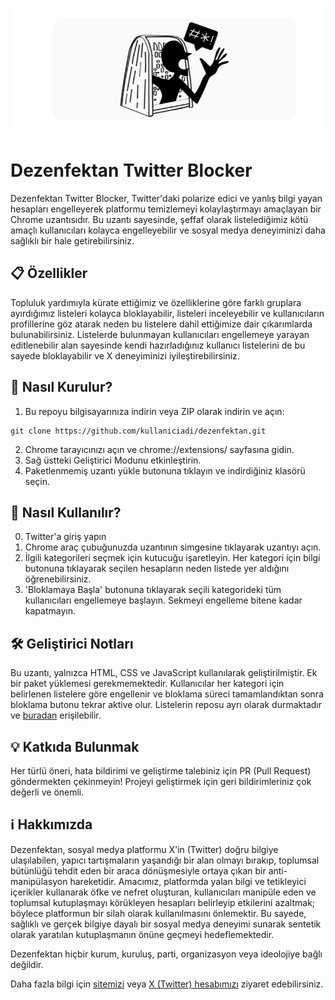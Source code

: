 ![](./icons/banner.jpg)

# Dezenfektan Twitter Blocker
Dezenfektan Twitter Blocker, Twitter'daki polarize edici ve yanlış bilgi yayan hesapları engelleyerek platformu temizlemeyi kolaylaştırmayı amaçlayan bir Chrome uzantısıdır. 
Bu uzantı sayesinde, şeffaf olarak listelediğimiz kötü amaçlı kullanıcıları kolayca engelleyebilir ve sosyal medya deneyiminizi daha sağlıklı bir hale getirebilirsiniz.

## 📋 Özellikler
Topluluk yardımıyla kürate ettiğimiz ve özelliklerine göre farklı gruplara ayırdığımız listeleri kolayca bloklayabilir, listeleri inceleyebilir ve kullanıcıların profillerine göz atarak neden bu listelere dahil ettiğimize dair çıkarımlarda bulunabilirsiniz. Listelerde bulunmayan kullanıcıları engellemeye yarayan editlenebilir alan sayesinde kendi hazırladığınız kullanıcı listelerini de bu sayede bloklayabilir ve X deneyiminizi iyileştirebilirsiniz.

## 🚀 Nasıl Kurulur?
1. Bu repoyu bilgisayarınıza indirin veya ZIP olarak indirin ve açın:
```
git clone https://github.com/kullaniciadi/dezenfektan.git
```
2. Chrome tarayıcınızı açın ve chrome://extensions/ sayfasına gidin.
3. Sağ üstteki Geliştirici Modunu etkinleştirin.
4. Paketlenmemiş uzantı yükle butonuna tıklayın ve indirdiğiniz klasörü seçin.

## 🔧 Nasıl Kullanılır?

0. Twitter'a giriş yapın
1. Chrome araç çubuğunuzda uzantının simgesine tıklayarak uzantıyı açın.
2. İlgili kategorileri seçmek için kutucuğu işaretleyin. Her kategori için bilgi butonuna tıklayarak seçilen hesapların neden listede yer aldığını öğrenebilirsiniz.
3. 'Bloklamaya Başla' butonuna tıklayarak seçili kategorideki tüm kullanıcıları engellemeye başlayın. Sekmeyi engelleme bitene kadar kapatmayın.

## 🛠 Geliştirici Notları
Bu uzantı, yalnızca HTML, CSS ve JavaScript kullanılarak geliştirilmiştir. Ek bir paket yüklemesi gerekmemektedir.
Kullanıcılar her kategori için belirlenen listelere göre engellenir ve bloklama süreci tamamlandıktan sonra bloklama butonu tekrar aktive olur.
Listelerin reposu ayrı olarak durmaktadır ve [buradan](https://github.com/dznfktn/list) erişilebilir. 

## 💡 Katkıda Bulunmak
Her türlü öneri, hata bildirimi ve geliştirme talebiniz için PR (Pull Request) göndermekten çekinmeyin!
Projeyi geliştirmek için geri bildirimleriniz çok değerli ve önemli. 

## ℹ️ Hakkımızda
Dezenfektan, sosyal medya platformu X'in (Twitter) doğru bilgiye ulaşılabilen, yapıcı tartışmaların yaşandığı bir alan olmayı bırakıp, toplumsal bütünlüğü tehdit eden bir araca dönüşmesiyle ortaya çıkan bir anti-manipülasyon hareketidir. Amacımız, platformda yalan bilgi ve tetikleyici içerikler kullanarak öfke ve nefret oluşturan, kullanıcıları manipüle eden ve toplumsal kutuplaşmayı körükleyen hesapları belirleyip etkilerini azaltmak; böylece platformun bir silah olarak kullanılmasını önlemektir. Bu sayede, sağlıklı ve gerçek bilgiye dayalı bir sosyal medya deneyimi sunarak sentetik olarak yaratılan kutuplaşmanın önüne geçmeyi hedeflemektedir.

Dezenfektan hiçbir kurum, kuruluş, parti, organizasyon veya ideolojiye bağlı değildir. 

Daha fazla bilgi için [sitemizi](https://sites.google.com/view/dezenfektan/home) veya [X (Twitter) hesabımızı](https://x.com/dezen_fektan) ziyaret edebilirsiniz.
